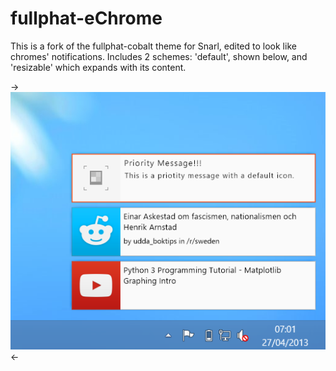 # fullphat-eChrome
This is a fork of the fullphat-cobalt theme for Snarl, edited to look like chromes' notifications. Includes 2 schemes: 'default', shown below, and 'resizable' which expands with its content.

->![example](example.png)<-